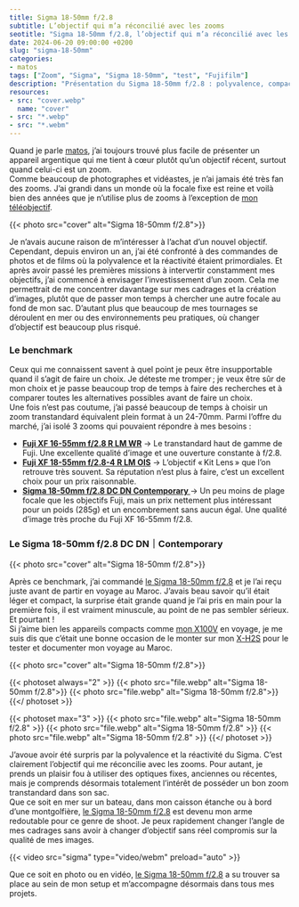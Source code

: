 ```yaml
---
title: Sigma 18-50mm f/2.8
subtitle: L’objectif qui m’a réconcilié avec les zooms
seotitle: "Sigma 18-50mm f/2.8, l’objectif qui m’a réconcilié avec les zooms"
date: 2024-06-20 09:00:00 +0200
slug: "sigma-18-50mm"
categories:
- matos
tags: ["Zoom", "Sigma", "Sigma 18-50mm", "test", "Fujifilm"]
description: "Présentation du Sigma 18-50mm f/2.8 : polyvalence, compacité et qualité d’image. Idéal pour les photographes et vidéastes cherchant un zoom transtandard performant."
resources:
- src: "cover.webp"
  name: "cover"
- src: "*.webp"
- src: "*.webm"
---
```


Quand je parle [matos](https://gregorymignard.com/matos/), j’ai toujours trouvé plus facile de présenter un appareil argentique qui me tient à cœur plutôt qu’un objectif récent, surtout quand celui-ci est un zoom.  
Comme beaucoup de photographes et vidéastes, je n’ai jamais été très fan des zooms. J’ai grandi dans un monde où la focale fixe est reine et voilà bien des années que je n’utilise plus de zooms à l’exception de [mon téléobjectif](https://dp.gt/a/mqh3abjvf).

{{< photo src="cover" alt="Sigma 18-50mm f/2.8">}}

Je n’avais aucune raison de m’intéresser à l’achat d’un nouvel objectif. Cependant, depuis environ un an, j’ai été confronté à des commandes de photos et de films où la polyvalence et la réactivité étaient primordiales. Et après avoir passé les premières missions à intervertir constamment mes objectifs, j’ai commencé à envisager l’investissement d’un zoom. Cela me permettrait de me concentrer davantage sur mes cadrages et la création d’images, plutôt que de passer mon temps à chercher une autre focale au fond de mon sac. D’autant plus que beaucoup de mes tournages se déroulent en mer ou des environnements peu pratiques, où changer d’objectif est beaucoup plus risqué.

### Le benchmark

Ceux qui me connaissent savent à quel point je peux être insupportable quand il s’agit de faire un choix. Je déteste me tromper ; je veux être sûr de mon choix et je passe beaucoup trop de temps à faire des recherches et à comparer toutes les alternatives possibles avant de faire un choix.  
Une fois n’est pas coutume, j’ai passé beaucoup de temps à choisir un zoom transtandard équivalent plein format à un 24-70mm. Parmi l’offre du marché, j’ai isolé 3 zooms qui pouvaient répondre à mes besoins :  

* **[Fuji XF 16-55mm f/2.8 R LM WR](https://dp.gt/a/ypitruvys)** → Le transtandard haut de gamme de Fuji. Une excellente qualité d’image et une ouverture constante à f/2.8.
* **[Fuji XF 18-55mm f/2.8-4 R LM OIS](https://dp.gt/a/p1mbpr2xc)** → L’objectif « Kit Lens » que l’on retrouve très souvent. Sa réputation n’est plus à faire, c’est un excellent choix pour un prix raisonnable.
* **[Sigma 18-50mm f/2.8 DC DN Contemporary ](https://dp.gt/a/nhqp5tnkh)** → Un peu moins de plage focale que les objectifs Fuji, mais un prix nettement plus intéressant pour un poids (285g) et un encombrement sans aucun égal. Une qualité d’image très proche du Fuji XF 16-55mm f/2.8.

### Le Sigma 18-50mm f/2.8 DC DN｜Contemporary

{{< photo src="cover" alt="Sigma 18-50mm f/2.8">}}

Après ce benchmark, j’ai commandé [le Sigma 18-50mm f/2.8](https://dp.gt/a/nhqp5tnkh) et je l’ai reçu juste avant de partir en voyage au Maroc. J’avais beau savoir qu’il était léger et compact, la surprise était grande quand je l’ai pris en main pour la première fois, il est vraiment minuscule, au point de ne pas sembler sérieux. Et pourtant !  
Si j’aime bien les appareils compacts comme [mon X100V](https://gregorymignard.com/fujifilm-x100v/) en voyage, je me suis dis que c’était une bonne occasion de le monter sur mon [X-H2S](https://dp.gt/a/358hf1vyq) pour le tester et documenter mon voyage au Maroc.

{{< photo src="cover" alt="Sigma 18-50mm f/2.8">}}

{{< photoset always="2" >}}
{{< photo src="file.webp" alt="Sigma 18-50mm f/2.8">}}
{{< photo src="file.webp" alt="Sigma 18-50mm f/2.8">}}
{{</ photoset >}}

{{< photoset max="3" >}}
  {{< photo src="file.webp" alt="Sigma 18-50mm f/2.8" >}}
  {{< photo src="file.webp" alt="Sigma 18-50mm f/2.8" >}}
  {{< photo src="file.webp" alt="Sigma 18-50mm f/2.8" >}}
{{</ photoset >}}

J’avoue avoir été surpris par la polyvalence et la réactivité du Sigma. C’est clairement l’objectif qui me réconcilie avec les zooms. Pour autant, je prends un plaisir fou à utiliser des optiques fixes, anciennes ou récentes, mais je comprends désormais totalement l’intérêt de posséder un bon zoom transtandard dans son sac.  
Que ce soit en mer sur un bateau, dans mon caisson étanche ou à bord d’une montgolfière, [le Sigma 18-50mm f/2.8](https://dp.gt/a/nhqp5tnkh) est devenu mon arme redoutable pour ce genre de shoot. Je peux rapidement changer l’angle de mes cadrages sans avoir à changer d’objectif sans réel compromis sur la qualité de mes images.

{{< video src="sigma" type="video/webm" preload="auto" >}}

Que ce soit en photo ou en vidéo, [le Sigma 18-50mm f/2.8](https://dp.gt/a/nhqp5tnkh) a su trouver sa place au sein de mon setup et m’accompagne désormais dans tous mes projets.
